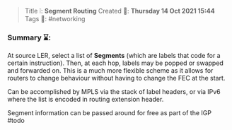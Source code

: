 > Title ❕: **Segment Routing**
> Created 📅: **Thursday 14 Oct 2021 15:44**
  Tags 📎: #networking 

### Summary ⌛:
At source LER, select a list of **Segments** (which are labels that code for a certain instruction). Then, at each hop, labels may be popped or swapped and forwarded on. This is a much more flexible scheme as it allows for routers to change behaviour without having to change the FEC at the start.

Can be accomplished by MPLS via the stack of label headers, or via IPv6 where the list is encoded in routing extension header.

Segment information can be passed around for free as part of the IGP
#todo
